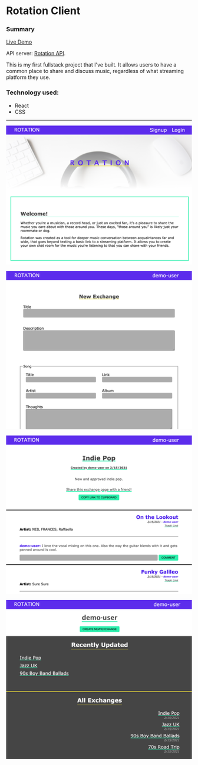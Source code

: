 # Rotation Client

### Summary
[Live Demo](https://rotationexchange.com/)

API server: [Rotation API](https://github.com/Tarv44/rotation-api).

This is my first fullstack project that I've built. It allows users to have a common place to share and discuss music, regardless of what streaming platform they use.

### Technology used:
* React
* CSS

***

![Landing Page](./screenshots/landing.png) 

![Exchange Page](./screenshots/exchange.png)

![New Exchange Page](./screenshots/new-exchange.png)

![Dashboard Page](./screenshots/dashboard.png)
